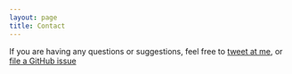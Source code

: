 ```yaml
---
layout: page
title: Contact
---
```


If you are having any questions or suggestions, feel free to [tweet at me](https://twitter.com/intent/tweet?text=My%question%about%hypoalex%is:%&amp;via=hypoalex), or [file a GitHub issue](https://github.com/hypoalex/hypoalex.github.io/issues/new)
